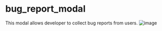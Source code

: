 # bug_report_modal
This modal allows developer to collect bug reports from users. 
![image](https://user-images.githubusercontent.com/65174541/159734447-398ebc7d-63da-404d-96f6-227f36054f25.png)
